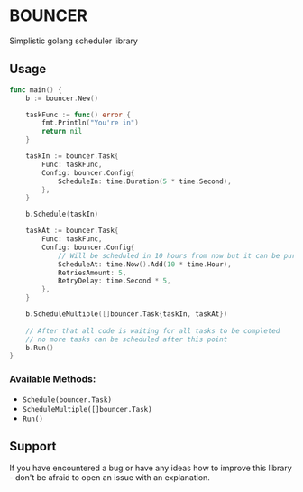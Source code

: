 # BOUNCER
Simplistic golang scheduler library

## Usage
```go
func main() {
    b := bouncer.New()

    taskFunc := func() error {
        fmt.Println("You're in")
        return nil
    }

    taskIn := bouncer.Task{
        Func: taskFunc,
        Config: bouncer.Config{
            ScheduleIn: time.Duration(5 * time.Second),
        },
    }

    b.Schedule(taskIn)

    taskAt := bouncer.Task{
        Func: taskFunc,
        Config: bouncer.Config{
            // Will be scheduled in 10 hours from now but it can be pure time.Time struct
            ScheduleAt: time.Now().Add(10 * time.Hour), 
            RetriesAmount: 5,
            RetryDelay: time.Second * 5,
        },
    }

    b.ScheduleMultiple([]bouncer.Task{taskIn, taskAt})
    
    // After that all code is waiting for all tasks to be completed
    // no more tasks can be scheduled after this point
    b.Run()
}
```

### Available Methods:
- ```Schedule(bouncer.Task)```
- ```ScheduleMultiple([]bouncer.Task)```
- ```Run()```

## Support
If you have encountered a bug or have any ideas how to improve this library - don't be afraid to open an issue with an explanation.
